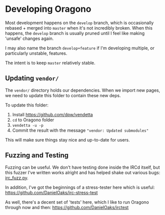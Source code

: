 # Developing Oragono

Most development happens on the `develop` branch, which is occasionally rebased + merged into `master` when it's not incredibly broken. When this happens, the `develop` branch is usually pruned until I feel like making 'unsafe' changes again.

I may also name the branch `develop+feature` if I'm developing multiple, or particularly unstable, features.

The intent is to keep `master` relatively stable.


## Updating `vendor/`

The `vendor/` directory holds our dependencies. When we import new pages, we need to update this folder to contain these new deps.

To update this folder:

1. Install https://github.com/dpw/vendetta
2. `cd` to Oragono folder
3. `vendetta -u -p`
4. Commit the result with the message `"vendor: Updated submodules"`

This will make sure things stay nice and up-to-date for users.


## Fuzzing and Testing

Fuzzing can be useful. We don't have testing done inside the IRCd itself, but this fuzzer I've written works alright and has helped shake out various bugs: [irc_fuzz.py](https://gist.github.com/DanielOaks/63ae611039cdf591dfa4).

In addition, I've got the beginnings of a stress-tester here which is useful:
https://github.com/DanielOaks/irc-stress-test

As well, there's a decent set of 'tests' here, which I like to run Oragono through now and then:
https://github.com/DanielOaks/irctest

